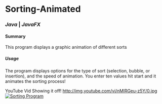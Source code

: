 # Sorting-Animated
### *Java* | *JavaFX*
#### Summary
This program displays a graphic animation of different sorts

##### Usage
The program displays options for the type of sort (selection, bubble, or insertion), and the speed of animation. You enter ten values hit start and it animates the sorting process!

YouTube Vid Showing it off!
http://img.youtube.com/vi/nMlRGeu-z5Y/0.jpg
[![Sorting Program](http://img.youtube.com/vi/nMlRGeu-z5Y/0.jpg)](https://www.youtube.com/watch?v=nMlRGeu-z5Y "Sorting Program")
